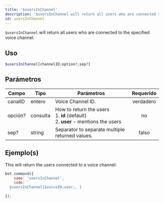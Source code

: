 ```yaml
---
title: '$usersInChannel'
description: '$usersInChannel will return all users who are connected to the specified voice channel.'
id: usersInChannel
---
```


`$usersInChannel` will return all users who are connected to the specified voice channel.

## Uso

```php
$usersInChannel[channelID;option?;sep?]
```

## Parámetros

| Campo   | Tipo     | Parámetros                                                                                             | Requerido |
| ------- | -------- | ------------------------------------------------------------------------------------------------------ |:---------:|
| canalID | entero   | Voice Channel ID.                                                                                      | verdadero |
| opción? | consulta | How to return the users <br /> 1. **id** (default) <br /> 2. **user** - mentions the users |    no     |
| sep?    | string   | Separator to separate multiple returned values.                                                        |   falso   |

## Ejemplo(s)

This will return the users connected to a voice channel:

```javascript
bot.command({
    name: 'usersInChannel',
    code: `
  $usersInChannel[$voiceID;user;, ]
  `
});
```
